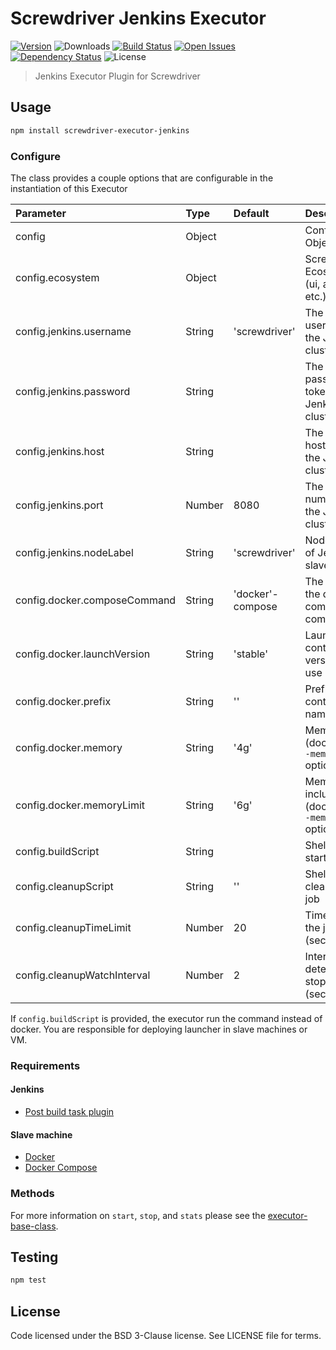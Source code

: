# Screwdriver Jenkins Executor
[![Version][npm-image]][npm-url] ![Downloads][downloads-image] [![Build Status][status-image]][status-url] [![Open Issues][issues-image]][issues-url] [![Dependency Status][daviddm-image]][daviddm-url] ![License][license-image]

> Jenkins Executor Plugin for Screwdriver

## Usage

```bash
npm install screwdriver-executor-jenkins
```

### Configure
The class provides a couple options that are configurable in the instantiation of this Executor

| Parameter        | Type  | Default    | Description |
| :-------------   | :---- | :----------| :-----------|
| config        | Object | | Configuration Object |
| config.ecosystem | Object | | Screwdriver Ecosystem (ui, api, store, etc.) |
| config.jenkins.username | String | 'screwdriver' | The username for the Jenkins cluster  |
| config.jenkins.password | String | | The password or token for the Jenkins cluster  |
| config.jenkins.host | String | | The hostname for the Jenkins cluster |
| config.jenkins.port | Number | 8080 | The port number for the Jenkins cluster |
| config.jenkins.nodeLabel | String | 'screwdriver' | Node labels of Jenkins slaves |
| config.docker.composeCommand | String | 'docker'-compose | The path to the docker-compose command |
| config.docker.launchVersion | String | 'stable' | Launcher container version to use |
| config.docker.prefix | String | '' | Prefix to container names |
| config.docker.memory | String | '4g' | Memory limit (docker run `--memory` option) |
| config.docker.memoryLimit | String | '6g' | Memory limit include swap (docker run `--memory-swap` option) |
| config.buildScript | String | | Shell script to start the job |
| config.cleanupScript | String | '' | Shell script to clean up the job |
| config.cleanupTimeLimit | Number | 20 | Time to stop the job (seconds) |
| config.cleanupWatchInterval | Number | 2 | Interval to detect the stopped job (seconds) |

If `config.buildScript` is provided, the executor run the command instead of docker. You are responsible for deploying launcher in slave machines or VM.

### Requirements

#### Jenkins

- [Post build task plugin](https://wiki.jenkins.io/display/JENKINS/Post+build+task)

#### Slave machine

- [Docker](https://www.docker.com/)
- [Docker Compose](https://docs.docker.com/compose/)

### Methods

For more information on `start`, `stop`, and `stats` please see the [executor-base-class].

## Testing

```bash
npm test
```

## License

Code licensed under the BSD 3-Clause license. See LICENSE file for terms.

[npm-image]: https://img.shields.io/npm/v/screwdriver-executor-jenkins.svg
[npm-url]: https://npmjs.org/package/screwdriver-executor-jenkins
[downloads-image]: https://img.shields.io/npm/dt/screwdriver-executor-jenkins.svg
[license-image]: https://img.shields.io/npm/l/screwdriver-executor-jenkins.svg
[issues-image]: https://img.shields.io/github/issues/screwdriver-cd/screwdriver.svg
[issues-url]: https://github.com/screwdriver-cd/screwdriver/issues
[status-image]: https://cd.screwdriver.cd/pipelines/19/badge
[status-url]: https://cd.screwdriver.cd/pipelines/19
[daviddm-image]: https://david-dm.org/screwdriver-cd/executor-j5s.svg?theme=shields.io
[daviddm-url]: https://david-dm.org/screwdriver-cd/executor-j5s
[executor-base-class]: https://github.com/screwdriver-cd/executor-base
[screwdriver job-tools]: https://github.com/screwdriver-cd/job-tools
